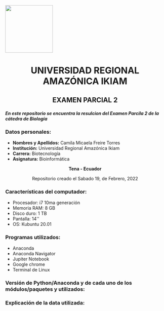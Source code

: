 <img src="https://www.agua.imdea.org/sites/default/files/images/news/2016-11/logo_ikiam.png" width="150">

# <p align="center">UNIVERSIDAD REGIONAL AMAZÓNICA IKIAM</p> 

## <p align="center">EXAMEN PARCIAL 2</p>

***En este repositorio se encuentra la resulcion del Examen Parcila 2 de la cátedra de Biología***

### Datos personales:

- **Nombres y Apellidos:** Camila Micaela Freire Torres
- **Institución:** Universidad Regional Amazónica Ikiam
- **Carrera:** Biotecnología
- **Asignatura:** Bioinformática 

**<p align="center"> Tena - Ecuador</p>**

<p align="center"> Repositorio creado el Sabado 19, de Febrero, 2022</p>
 
### Características del computador:

- Procesador: i7 10ma generación 
- Memoria RAM: 8 GB
- Disco duro: 1 TB
- Pantalla: 14''
- OS: Kubuntu 20.01

### Programas utilizados:

- Anaconda
- Anaconda Navigator 
- Jupiter Notebook
- Google chrome
- Terminal de Linux

### Versión de Python/Anaconda y de cada uno de los módulos/paquetes y utilizados:

### Explicación de la data utilizada:

